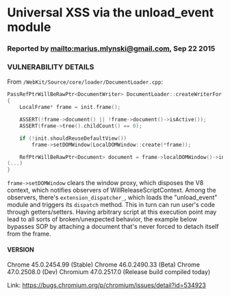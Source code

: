 # Universal XSS via the unload_event module

### Reported by <mailto:marius.mlynski@gmail.com>, Sep 22 2015

### VULNERABILITY DETAILS

From `/WebKit/Source/core/loader/DocumentLoader.cpp`:

```cpp
PassRefPtrWillBeRawPtr<DocumentWriter> DocumentLoader::createWriterFor(const Document* ownerDocument, const DocumentInit& init, ...)
{
    LocalFrame* frame = init.frame();

    ASSERT(!frame->document() || !frame->document()->isActive());
    ASSERT(frame->tree().childCount() == 0);

    if (!init.shouldReuseDefaultView())
        frame->setDOMWindow(LocalDOMWindow::create(*frame));

    RefPtrWillBeRawPtr<Document> document = frame->localDOMWindow()->installNewDocument(mimeType, init);
(...)
}
```

`frame->setDOMWindow` clears the window proxy, which disposes the V8 context, which notifies observers of WillReleaseScriptContext. Among the observers, there's `extension_dispatcher_`, which loads the "unload_event" module and triggers its `dispatch` method. This in turn can run user's code through getters/setters. Having arbitrary script at this execution point may lead to all sorts of broken/unexpected behavior, the example below bypasses SOP by attaching a document that's never forced to detach itself from the frame.

#### VERSION

Chrome 45.0.2454.99 (Stable)
Chrome 46.0.2490.33 (Beta)
Chrome 47.0.2508.0 (Dev)
Chromium 47.0.2517.0 (Release build compiled today)

Link: https://bugs.chromium.org/p/chromium/issues/detail?id=534923
